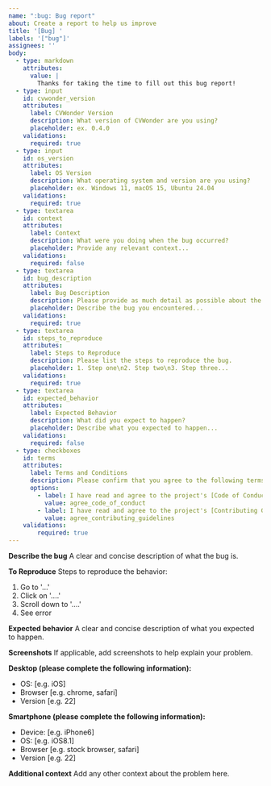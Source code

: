 ```yaml
---
name: ":bug: Bug report"
about: Create a report to help us improve
title: '[Bug] '
labels: '["bug"]'
assignees: ''
body:
  - type: markdown
    attributes:
      value: |
        Thanks for taking the time to fill out this bug report!
  - type: input
    id: cvwonder_version
    attributes:
      label: CVWonder Version
      description: What version of CVWonder are you using?
      placeholder: ex. 0.4.0
    validations:
      required: true
  - type: input
    id: os_version
    attributes:
      label: OS Version
      description: What operating system and version are you using?
      placeholder: ex. Windows 11, macOS 15, Ubuntu 24.04
    validations:
      required: true
  - type: textarea
    id: context
    attributes:
      label: Context
      description: What were you doing when the bug occurred?
      placeholder: Provide any relevant context...
    validations:
      required: false
  - type: textarea
    id: bug_description
    attributes:
      label: Bug Description
      description: Please provide as much detail as possible about the bug.
      placeholder: Describe the bug you encountered...
    validations:
      required: true
  - type: textarea
    id: steps_to_reproduce
    attributes:
      label: Steps to Reproduce
      description: Please list the steps to reproduce the bug.
      placeholder: 1. Step one\n2. Step two\n3. Step three...
    validations:
      required: true
  - type: textarea
    id: expected_behavior
    attributes:
      label: Expected Behavior
      description: What did you expect to happen?
      placeholder: Describe what you expected to happen...
    validations:
      required: false
  - type: checkboxes
    id: terms
    attributes:
      label: Terms and Conditions
      description: Please confirm that you agree to the following terms:
      options:
        - label: I have read and agree to the project's [Code of Conduct](https://github.com/germainlefebvre4/cvwonder/blob/main/CODE_OF_CONDUCT.md).
          value: agree_code_of_conduct
        - label: I have read and agree to the project's [Contributing Guidelines](https://github.com/germainlefebvre4/cvwonder/blob/main/CONTRIBUTING.md).
          value: agree_contributing_guidelines
    validations:
        required: true
---
```


**Describe the bug**
A clear and concise description of what the bug is.

**To Reproduce**
Steps to reproduce the behavior:
1. Go to '...'
2. Click on '....'
3. Scroll down to '....'
4. See error

**Expected behavior**
A clear and concise description of what you expected to happen.

**Screenshots**
If applicable, add screenshots to help explain your problem.

**Desktop (please complete the following information):**
 - OS: [e.g. iOS]
 - Browser [e.g. chrome, safari]
 - Version [e.g. 22]

**Smartphone (please complete the following information):**
 - Device: [e.g. iPhone6]
 - OS: [e.g. iOS8.1]
 - Browser [e.g. stock browser, safari]
 - Version [e.g. 22]

**Additional context**
Add any other context about the problem here.
